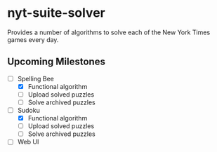 # nyt-suite-solver
Provides a number of algorithms to solve each of the New York Times games every day.

## Upcoming Milestones
- [ ] Spelling Bee
  - [X] Functional algorithm
  - [ ] Upload solved puzzles
  - [ ] Solve archived puzzles
- [ ] Sudoku
  - [X] Functional algorithm
  - [ ] Upload solved puzzles
  - [ ] Solve archived puzzles
- [ ] Web UI

